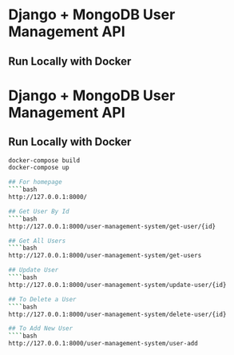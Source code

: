 # Django + MongoDB User Management API

## Run Locally with Docker

# Django + MongoDB User Management API

## Run Locally with Docker

```bash
docker-compose build
docker-compose up

## For homepage
````bash
http://127.0.0.1:8000/

## Get User By Id
````bash
http://127.0.0.1:8000/user-management-system/get-user/{id}

## Get All Users
````bash
http://127.0.0.1:8000/user-management-system/get-users

## Update User
````bash
http://127.0.0.1:8000/user-management-system/update-user/{id}

## To Delete a User
````bash
http://127.0.0.1:8000/user-management-system/delete-user/{id}

## To Add New User
````bash
http://127.0.0.1:8000/user-management-system/user-add